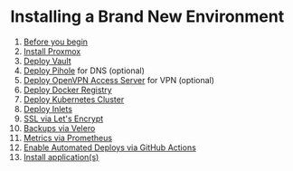 # Installing a Brand New Environment

1. [Before you begin](./installation/before-you-begin.md)
1. [Install Proxmox](./installation/proxmox.md)
1. [Deploy Vault](./installation/vault.md)
1. [Deploy Pihole](./installation/pihole.md) for DNS (optional)
1. [Deploy OpenVPN Access Server](./installation/openvpn-as.md) for VPN (optional)
1. [Deploy Docker Registry](./installation/docker-registry.md)
1. [Deploy Kubernetes Cluster](./installation/kubernetes.md)
1. [Deploy Inlets](./installation/inlets.md)
1. [SSL via Let's Encrypt](./installation/lets-encrypt.md)
1. [Backups via Velero](./installation/velero.md)
1. [Metrics via Prometheus](./installation/metrics.md)
1. [Enable Automated Deploys via GitHub Actions](./installation/github-actions.md)
1. [Install application(s)](./installation/applications.md)
